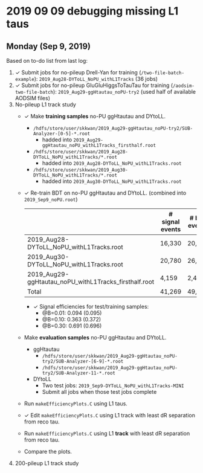 # 2019 09 09 debugging missing L1 taus

## Monday (Sep 9, 2019)

Based on to-do list from last log:

1. ✓ Submit jobs for no-pileup Drell-Yan for training (`/two-file-batch-example`): `2019_Aug28-DYToLL_NoPU_withL1Tracks` (36 jobs)
2. ✓ Submit jobs for no-pileup GluGluHiggsToTauTau for training (`/aodsim-two-file-batch`): `2019_Aug29-ggHtautau_noPU-try2` (used half of 
     available AODSIM files)
3. No-pileup L1 track study
   * ✓ Make **training samples** no-PU ggHtautau and DYtoLL.
     * `/hdfs/store/user/skkwan/2019_Aug29-ggHtautau_noPU-try2/SUB-Analyzer-[0-5]-*.root`
       * hadded into `2019_Aug29-ggHtautau_noPU_withL1Tracks_firsthalf.root`
     * `/hdfs/store/user/skkwan/2019_Aug28-DYToLL_NoPU_withL1Tracks/*.root` 
       * hadded into `2019_Aug28-DYToLL_NoPU_withL1Tracks.root` 
     * `/hdfs/store/user/skkwan/2019_Aug30-DYToLL_NoPU_withL1Tracks/*.root`   
       * hadded into `2019_Aug30-DYToLL_NoPU_withL1Tracks.root`
   * ✓ Re-train BDT on no-PU ggHtautau and DYtoLL. 
     (combined into `2019_Sep9_noPU.root`)
     
     |                                                       | # signal events | # bkg events |
     |-------------------------------------------------------|-----------------|--------------|
     | 2019_Aug28-DYToLL_NoPU_withL1Tracks.root              | 16,330          | 20,420       |
     | 2019_Aug30-DYToLL_NoPU_withL1Tracks.root              | 20,780          | 26,362       |
     | 2019_Aug29-ggHtautau_noPU_withL1Tracks_firsthalf.root | 4,159           | 2,425        |
     | Total                                                 | 41,269          | 49,207       |

     * ✓  Signal efficiencies for test/training samples:
       * @B=0.01: 0.094 (0.095)
       * @B=0.10: 0.363 (0.372)
       * @B=0.30: 0.691 (0.696)
   * Make **evaluation samples** no-PU ggHtautau and DYtoLL.
     * ggHtautau
       * `/hdfs/store/user/skkwan/2019_Aug29-ggHtautau_noPU-try2/SUB-Analyzer-[6-9]-*.root`
       * `/hdfs/store/user/skkwan/2019_Aug29-ggHtautau_noPU-try2/SUB-Analyzer-11-*.root`
     * DYtoLL
       * Two test jobs: `2019_Sep9-DYToLL_NoPU_withL1Tracks-MINI`
       * Submit all jobs when those test jobs complete
   * Run `makeEfficiencyPlots.C` using L1 taus.
   * ✓ Edit `makeEfficiencyPlots.C` using L1 track with least dR separation from reco tau.
   * Run `makeEfficiencyPlots.C` using L1 **track** with least dR separation from reco tau. 
   * Compare the plots.
4. 200-pileup L1 track study

